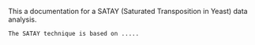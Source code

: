 


This a documentation for a  SATAY (Saturated Transposition in Yeast) data analysis. 

```{note}
The SATAY technique is based on .....
```
